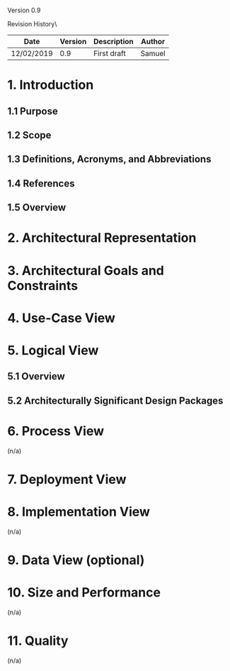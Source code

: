 Version 0.9
 
Revision History\
			
| Date       | Version | Description   | Author        |
|------------|---------|---------------|---------------|
| 12/02/2019 | 0.9     | First draft   | Samuel        |

# 1.	Introduction
## 1.1	Purpose

## 1.2	Scope
## 1.3	Definitions, Acronyms, and Abbreviations
## 1.4	References
## 1.5	Overview

# 2.	Architectural Representation 

# 3.	Architectural Goals and Constraints 

# 4.	Use-Case View 

# 5.	Logical View 
## 5.1	Overview
## 5.2	Architecturally Significant Design Packages

# 6. Process View 
(n/a)

# 7.	Deployment View 

# 8.	Implementation View 
(n/a)

# 9.	Data View (optional)

# 10.	Size and Performance
(n/a)

# 11.	Quality 
(n/a)
